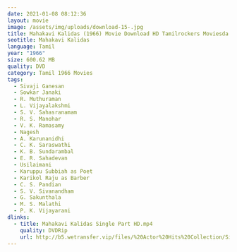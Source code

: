 ```yaml
---
date: 2021-01-08 08:12:36
layout: movie
image: /assets/img/uploads/download-15-.jpg
title: Mahakavi Kalidas (1966) Movie Download HD Tamilrockers Moviesda
seotitle: Mahakavi Kalidas
language: Tamil
year: "1966"
size: 600.62 MB
quality: DVD
category: Tamil 1966 Movies
tags:
  - Sivaji Ganesan
  - Sowkar Janaki
  - R. Muthuraman
  - L. Vijayalakshmi
  - S. V. Sahasranamam
  - R. S. Manohar
  - V. K. Ramasamy
  - Nagesh
  - A. Karunanidhi
  - C. K. Saraswathi
  - K. B. Sundarambal
  - E. R. Sahadevan
  - Usilaimani
  - Karuppu Subbiah as Poet
  - Karikol Raju as Barber
  - C. S. Pandian
  - S. V. Sivanandham
  - G. Sakunthala
  - M. S. Malathi
  - P. K. Vijayarani
dlinks:
  - title: Mahakavi Kalidas Single Part HD.mp4
    quality: DVDRip
    url: http://b5.wetransfer.vip/files/%20Actor%20Hits%20Collection/Sivaji%20Movies%20Collections/Mahakavi%20Kalidas%20(1966)/Mahakavi%20Kalidas%20%20Single%20Part%20HD.mp4
---
```

